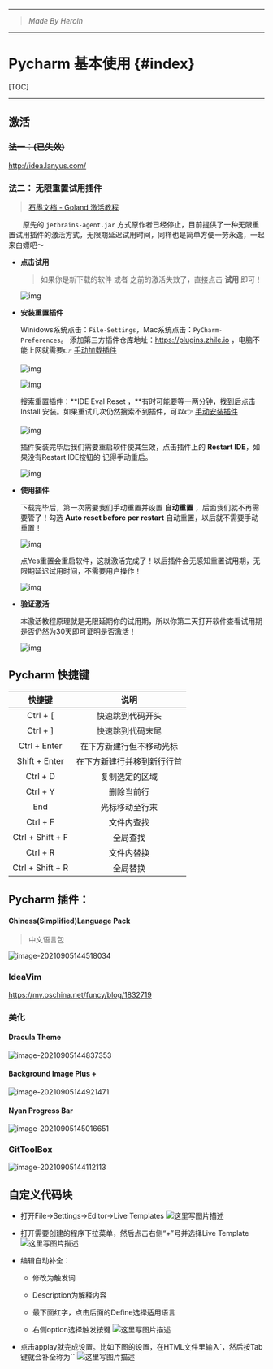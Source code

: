 ----------------------------------------------
> *Made By Herolh*
----------------------------------------------

# Pycharm 基本使用 {#index}

[TOC]











--------------------------------------------

## 激活

### ~~法一：(已失效)~~

http://idea.lanyus.com/



### 法二： 无限重置试用插件

> [石墨文档 - Goland 激活教程](https://shimo.im/docs/dKYCkd8PrX3ckX99/read)

&emsp;&emsp;原先的 `jetbrains-agent.jar` 方式原作者已经停止，目前提供了一种无限重置试用插件的激活方式，无限期延迟试用时间，同样也是简单方便一劳永逸，一起来白嫖吧～

- **点击试用**

    > 如果你是新下载的软件 或者 之前的激活失效了，直接点击 **试用** 即可！

    ![img](.assets/BUzuX7zcJLfKTkLK.png)

- **安装重置插件**

    Winidows系统点击：`File-Settings`，Mac系统点击：`PyCharm-Preferences`。 添加第三方插件仓库地址：https://plugins.zhile.io ，电脑不能上网就需要👉 [手动加载插件](https://shimo.im/docs/YKkHVtt8wtjvYpW8)

    ![img](.assets/uHnnOcULu785LjPL.png)

    ![img](.assets/jWVdJSxtr1t07GoF.png)

    搜索重置插件：**IDE Eval Reset ，**有时可能要等一两分钟，找到后点击 Install 安装。如果重试几次仍然搜索不到插件，可以👉 [手动安装插件](https://shimo.im/docs/YKkHVtt8wtjvYpW8)

    ![img](.assets/yWIvzWEf98mkjIYS.png)

    插件安装完毕后我们需要重启软件使其生效，点击插件上的 **Restart IDE**，如果没有Restart IDE按钮的 记得手动重启。

    ![img](.assets/Vonpt5xyEXREBv8L.jpg)

- **使用插件**

    下载完毕后，第一次需要我们手动重置并设置 **自动重置** ，后面我们就不再需要管了！勾选 **Auto reset before per restart** 自动重置，以后就不需要手动重置！

    ![img](.assets/doSxeij0pNbd6cO7.png)

    点Yes重置会重启软件，这就激活完成了！以后插件会无感知重置试用期，无限期延迟试用时间，不需要用户操作！

    ![img](.assets/WiOxD18W5IphMUni.png!original)

- **验证激活**

    本激活教程原理就是无限延期你的试用期，所以你第二天打开软件查看试用期是否仍然为30天即可证明是否激活！

    ![img](.assets/kRc17SpbLcVpTr7o.png)





## Pycharm 快捷键

|      快捷键      |            说明            |
| :--------------: | :------------------------: |
|     Ctrl + [     |      快速跳到代码开头      |
|     Ctrl + ]     |      快速跳到代码末尾      |
|   Ctrl + Enter   |  在下方新建行但不移动光标  |
|  Shift + Enter   | 在下方新建行并移到新行行首 |
|     Ctrl + D     |       复制选定的区域       |
|     Ctrl + Y     |         删除当前行         |
|       End        |       光标移动至行末       |
|     Ctrl + F     |         文件内查找         |
| Ctrl + Shift + F |          全局查找          |
|     Ctrl + R     |         文件内替换         |
| Ctrl + Shift + R |          全局替换          |





## Pycharm 插件：

#### Chiness(Simplified)Language Pack

> 中文语言包

![image-20210905144518034](.assets/image-20210905144518034.png)



### IdeaVim

https://my.oschina.net/funcy/blog/1832719



### 美化

#### Dracula Theme

![image-20210905144837353](.assets/image-20210905144837353.png)



#### Background Image Plus +

![image-20210905144921471](.assets/image-20210905144921471.png)



#### Nyan Progress Bar

![image-20210905145016651](.assets/image-20210905145016651.png)



### GitToolBox

![image-20210905144112113](.assets/image-20210905144112113.png)







## 自定义代码块

- 打开File->Settings->Editor->Live Templates
    ![这里写图片描述](.assets/20180428173600787.png)

- 打开需要创建的程序下拉菜单，然后点击右侧“+”号并选择Live Template
    ![这里写图片描述](.assets/20180428173619588.png)

- 编辑自动补全：

    - 修改为触发词

    - Description为解释内容
    - 最下面红字，点击后面的Define选择适用语言
    - 右侧option选择触发按键
        ![这里写图片描述](.assets/20180428173929827.png)

- 点击applay就完成设置。比如下图的设置，在HTML文件里输入`，然后按Tab键就会补全称为``
    ![这里写图片描述](.assets/20180428190634700.png)